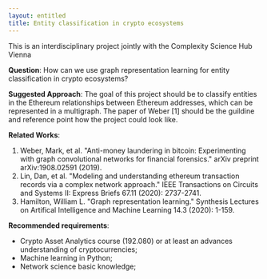 ```yaml
---
layout: entitled
title: Entity classification in crypto ecosystems
---
```


This is an interdisciplinary project jointly with the Complexity Science Hub Vienna

**Question**:
How can we use graph representation learning for entity classification in crypto ecosystems?

**Suggested Approach**:
The goal of this project should be to classify entities in the Ethereum relationships between Ethereum addresses, which can be represented in a multigraph. The paper of Weber [1] should be the guildine and reference point how the project could look like.

**Related Works**:
1. Weber, Mark, et al. "Anti-money laundering in bitcoin: Experimenting with graph convolutional networks for financial forensics." arXiv preprint arXiv:1908.02591 (2019).
2. Lin, Dan, et al. "Modeling and understanding ethereum transaction records via a complex network approach." IEEE Transactions on Circuits and Systems II: Express Briefs 67.11 (2020): 2737-2741.
3. Hamilton, William L. "Graph representation learning." Synthesis Lectures on Artifical Intelligence and Machine Learning 14.3 (2020): 1-159.
 
**Recommended requirements**:
* Crypto Asset Analytics course (192.080) or at least an advances understanding of cryptocurrencies;
* Machine learning in Python;
* Network science basic knowledge;

